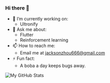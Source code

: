 ### Hi there 👋

<!--**tianhaoz95/tianhaoz95** is a ✨ _special_ ✨ repository because its `README.md` (this file) appears on your GitHub profile.-->

- 🔭 I’m currently working on:
  - Ultronify
- 💬 Ask me about:
  - Flutter
  - Reinforcement learning
- 📫 How to reach me:
  - Email me at jacksonzhou666@gmail.com
- ⚡ Fun fact:
  - A boba a day keeps bugs away.

![My GitHub Stats](https://github-readme-stats.vercel.app/api?username=tianhaoz95&&show_icons=true&theme=radical)
